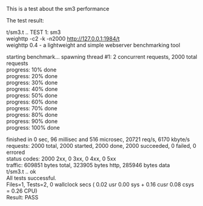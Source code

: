 This is a test about the sm3 performance

The test result:

t/sm3.t .. TEST 1: sm3   
weighttp -c2 -k -n2000 http://127.0.0.1:1984/t   
weighttp 0.4 - a lightweight and simple webserver benchmarking tool   

starting benchmark...
spawning thread #1: 2 concurrent requests, 2000 total requests   
progress:  10% done   
progress:  20% done   
progress:  30% done   
progress:  40% done   
progress:  50% done   
progress:  60% done   
progress:  70% done   
progress:  80% done   
progress:  90% done   
progress: 100% done   

finished in 0 sec, 96 millisec and 516 microsec, 20721 req/s, 6170 kbyte/s   
requests: 2000 total, 2000 started, 2000 done, 2000 succeeded, 0 failed, 0
errored   
status codes: 2000 2xx, 0 3xx, 0 4xx, 0 5xx   
traffic: 609851 bytes total, 323905 bytes http, 285946 bytes data   
t/sm3.t .. ok   
All tests successful.   
Files=1, Tests=2,  0 wallclock secs ( 0.02 usr  0.00 sys +  0.16 cusr  0.08 csys
=  0.26 CPU)   
Result: PASS   
